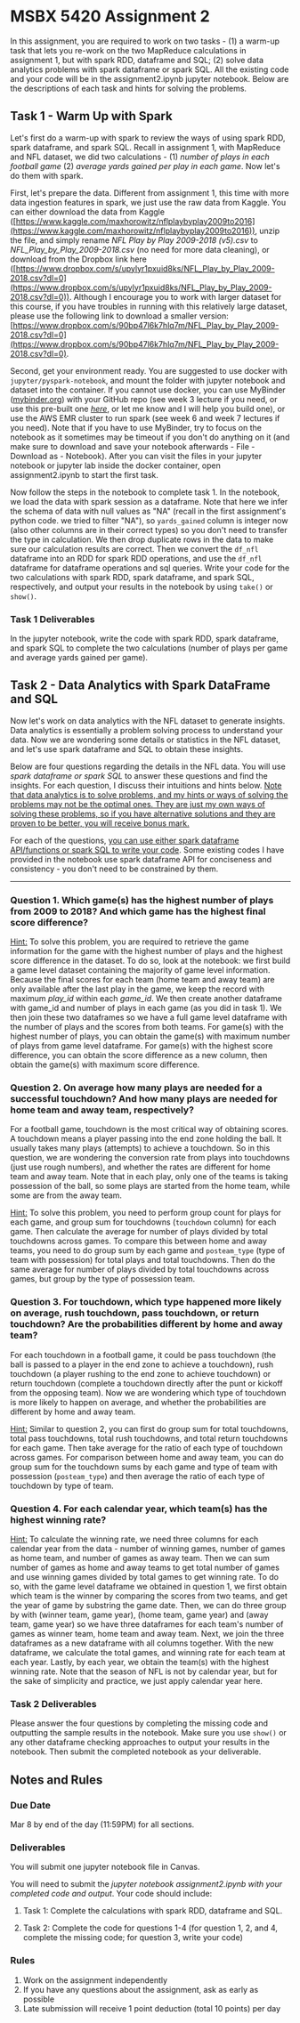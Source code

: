 # MSBX 5420 Assignment 2

In this assignment, you are required to work on two tasks - (1) a warm-up task that lets you re-work on the two MapReduce calculations in assignment 1, but with spark RDD, dataframe and SQL; (2) solve data analytics problems with spark dataframe or spark SQL. All the existing code and your code will be in the assignment2.ipynb jupyter notebook. Below are the descriptions of each task and hints for solving the problems.

## Task 1 - Warm Up with Spark

Let's first do a warm-up with spark to review the ways of using spark RDD, spark dataframe, and spark SQL. Recall in assignment 1, with MapReduce and NFL dataset, we did two calculations - (1) *number of plays in each football game* (2) *average yards gained per play in each game*. Now let's do them with spark.

First, let's prepare the data. Different from assignment 1, this time with more data ingestion features in spark, we just use the raw data from Kaggle. You can either download the data from Kaggle ([https://www.kaggle.com/maxhorowitz/nflplaybyplay2009to2016](https://www.kaggle.com/maxhorowitz/nflplaybyplay2009to2016)), unzip the file, and simply rename *NFL Play by Play 2009-2018 (v5).csv* to *NFL_Play_by_Play_2009-2018.csv* (no need for more data cleaning), or download from the Dropbox link here ([https://www.dropbox.com/s/upylyr1pxuid8ks/NFL_Play_by_Play_2009-2018.csv?dl=0](https://www.dropbox.com/s/upylyr1pxuid8ks/NFL_Play_by_Play_2009-2018.csv?dl=0)). Although I encourage you to work with larger dataset for this course, if you have troubles in running with this relatively large dataset, please use the following link to download a smaller version: [https://www.dropbox.com/s/90bp47l6k7hlq7m/NFL_Play_by_Play_2009-2018.csv?dl=0](https://www.dropbox.com/s/90bp47l6k7hlq7m/NFL_Play_by_Play_2009-2018.csv?dl=0).

Second, get your environment ready. You are suggested to use docker with `jupyter/pyspark-notebook`, and mount the folder with jupyter notebook and dataset into the container. If you cannot use docker, you can use MyBinder ([mybinder.org](https://mybinder.org)) with your GitHub repo (see week 3 lecture if you need, or use this pre-built one *[here](https://mybinder.org/v2/gh/msbx5420-class/msbx5420-class.github.io/HEAD)*, or let me know and I will help you build one), or use the AWS EMR cluster to run spark (see week 6 and week 7 lectures if you need). Note that if you have to use MyBinder, try to focus on the notebook as it sometimes may be timeout if you don't do anything on it (and make sure to download and save your notebook afterwards - File - Download as - Notebook). After you can visit the files in your jupyter notebook or jupyter lab inside the docker container, open assignment2.ipynb to start the first task.

Now follow the steps in the notebook to complete task 1. In the notebook, we load the data with spark session as a dataframe. Note that here we infer the schema of data with null values as "NA" (recall in the first assignment's python code. we tried to filter "NA"), so `yards_gained` column is integer now (also other columns are in their correct types) so you don't need to transfer the type in calculation. We then drop duplicate rows in the data to make sure our calculation results are correct. Then we convert the `df_nfl` dataframe into an RDD for spark RDD operations, and use the `df_nfl` dataframe for dataframe operations and sql queries. Write your code for the two calculations with spark RDD, spark dataframe, and spark SQL, respectively, and output your results in the notebook by using `take()` or `show()`.

### Task 1 Deliverables

In the jupyter notebook, write the code with spark RDD, spark dataframe, and spark SQL to complete the two calculations (number of plays per game and average yards gained per game).

## Task 2 - Data Analytics with Spark DataFrame and SQL

Now let's work on data analytics with the NFL dataset to generate insights. Data analytics is essentially a problem solving process to understand your data. Now we are wondering some details or statistics in the NFL dataset, and let's use spark dataframe and SQL to obtain these insights.

Below are four questions regarding the details in the NFL data. You will use *spark dataframe or spark SQL* to answer these questions and find the insights. For each question, I discuss their intuitions and hints below. <u>Note that data analytics is to solve problems, and my hints or ways of solving the problems may not be the optimal ones. They are just my own ways of solving these problems, so if you have alternative solutions and they are proven to be better, you will receive bonus mark.</u>

For each of the questions, <u>you can use either spark dataframe API/functions or spark SQL to write your code</u>. Some existing codes I have provided in the notebook use spark dataframe API for conciseness and consistency - you don't need to be constrained by them.

------

### Question 1. Which game(s) has the highest number of plays from 2009 to 2018? And which game has the highest final score difference?

<u>Hint:</u> To solve this problem, you are required to retrieve the game information for the game with the highest number of plays and the highest score difference in the dataset. To do so, look at the notebook: we first build a game level dataset containing the majority of game level information. Because the final scores for each team (home team and away team) are only available after the last play in the game, we keep the record with maximum *play_id* within each *game_id*. We then create another dataframe with game_id and number of plays in each game (as you did in task 1). We then join these two dataframes so we have a full game level dataframe with the number of plays and the scores from both teams. For game(s) with the highest number of plays, you can obtain the game(s) with maximum number of plays from game level dataframe. For game(s) with the highest score difference, you can obtain the score difference as a new column, then obtain the game(s) with maximum score difference.

### Question 2. On average how many plays are needed for a successful touchdown? And how many plays are needed for home team and away team, respectively?

For a football game, touchdown is the most critical way of obtaining scores. A touchdown means a player passing into the end zone holding the ball. It usually takes many plays (attempts) to achieve a touchdown. So in this question, we are wondering the conversion rate from plays into touchdowns (just use rough numbers), and whether the rates are different for home team and away team. Note that in each play, only one of the teams is taking possession of the ball, so some plays are started from the home team, while some are from the away team.

<u>Hint:</u> To solve this problem, you need to perform group count for plays for each game, and group sum for touchdowns (`touchdown` column) for each game. Then calculate the average for number of plays divided by total touchdowns across games. To compare this between home and away teams, you need to do group sum by each game and `posteam_type` (type of team with possession) for total plays and total touchdowns. Then do the same average for number of plays divided by total touchdowns across games, but group by the type of possession team.

### Question 3. For touchdown, which type happened more likely on average, rush touchdown, pass touchdown, or return touchdown? Are the probabilities different by home and away team?

For each touchdown in a football game, it could be pass touchdown (the ball is passed to a player in the end zone to achieve a touchdown), rush touchdown (a player rushing to the end zone to achieve touchdown) or return touchdown (complete a touchdown directly after the punt or kickoff from the opposing team). Now we are wondering which type of touchdown is more likely to happen on average, and whether the probabilities are different by home and away team.

<u>Hint:</u> Similar to question 2, you can first do group sum for total touchdowns, total pass touchdowns, total rush touchdowns, and total return touchdowns for each game. Then take average for the ratio of each type of touchdown across games. For comparison between home and away team, you can do group sum for the touchdown sums by each game and type of team with possession (`posteam_type`) and then average the ratio of each type of touchdown by type of team.

### Question 4. For each calendar year, which team(s) has the highest winning rate?

<u>Hint:</u> To calculate the winning rate, we need three columns for each calendar year from the data - number of winning games, number of games as home team, and number of games as away team. Then we can sum number of games as home and away teams to get total number of games and use winning games divided by total games to get winning rate. To do so, with the game level dataframe we obtained in question 1, we first obtain which team is the winner by comparing the scores from two teams, and get the year of game by substring the game date. Then, we can do three group by with (winner team, game year), (home team, game year) and (away team, game year) so we have three dataframes for each team's number of games as winner team, home team and away team. Next, we join the three dataframes as a new dataframe with all columns together. With the new dataframe, we calculate the total games, and winning rate for each team at each year. Lastly, by each year, we obtain the team(s) with the highest winning rate. Note that the season of NFL is not by calendar year, but for the sake of simplicity and practice, we just apply calendar year here.

### Task 2 Deliverables

Please answer the four questions by completing the missing code and outputting the sample results in the notebook. Make sure you use `show()` or any other dataframe checking approaches to output your results in the notebook. Then submit the completed notebook as your deliverable.

## Notes and Rules

### Due Date

Mar 8 by end of the day (11:59PM) for all sections.

### Deliverables

You will submit one jupyter notebook file in Canvas.

You will need to submit the *jupyter notebook assignment2.ipynb with your completed code and output*. Your code should include:

1. Task 1: Complete the calculations with spark RDD, dataframe and SQL.

2. Task 2: Complete the code for questions 1-4 (for question 1, 2, and 4, complete the missing code; for question 3, write your code)

### Rules

1. Work on the assignment independently
2. If you have any questions about the assignment, ask as early as possible
3. Late submission will receive 1 point deduction (total 10 points) per day
